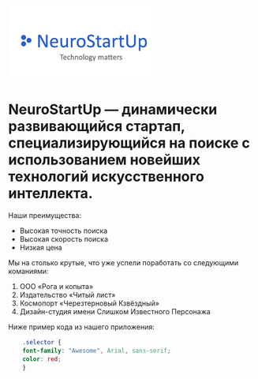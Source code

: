 ![](logo.png)

# NeuroStartUp — динамически развивающийся стартап, специализирующийся на поиске с использованием новейших технологий искусственного интеллекта. 
Наши преимущества:
 - Высокая точность поиска
 - Высокая скорость поиска
 - Низкая цена

Мы на столько крутые, что уже успели поработать со следующими команиями:
 1. ООО «Рога и копыта»
 2. Издательство «Читый лист»
 3. Космопорт «Черезтерновый Кзвёздный»
 4. Дизайн-студия имени Слишком Известного Персонажа

Ниже пример кода из нашего приложения:
```css
    .selector {
    font-family: "Awesome", Arial, sans-serif;
    color: red;
    }
```